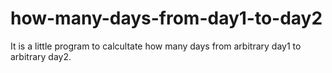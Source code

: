 # how-many-days-from-day1-to-day2
It is a little program to calcultate how many days from arbitrary day1 to arbitrary day2.
